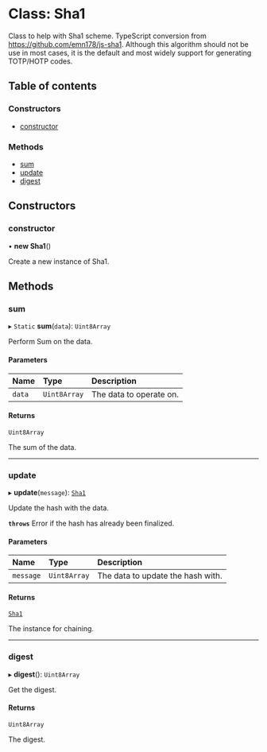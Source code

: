 # Class: Sha1

Class to help with Sha1 scheme.
TypeScript conversion from https://github.com/emn178/js-sha1.
Although this algorithm should not be use in most cases, it is the
default and most widely support for generating TOTP/HOTP codes.

## Table of contents

### Constructors

- [constructor](Sha1.md#constructor)

### Methods

- [sum](Sha1.md#sum)
- [update](Sha1.md#update)
- [digest](Sha1.md#digest)

## Constructors

### constructor

• **new Sha1**()

Create a new instance of Sha1.

## Methods

### sum

▸ `Static` **sum**(`data`): `Uint8Array`

Perform Sum on the data.

#### Parameters

| Name | Type | Description |
| :------ | :------ | :------ |
| `data` | `Uint8Array` | The data to operate on. |

#### Returns

`Uint8Array`

The sum of the data.

___

### update

▸ **update**(`message`): [`Sha1`](Sha1.md)

Update the hash with the data.

**`throws`** Error if the hash has already been finalized.

#### Parameters

| Name | Type | Description |
| :------ | :------ | :------ |
| `message` | `Uint8Array` | The data to update the hash with. |

#### Returns

[`Sha1`](Sha1.md)

The instance for chaining.

___

### digest

▸ **digest**(): `Uint8Array`

Get the digest.

#### Returns

`Uint8Array`

The digest.
